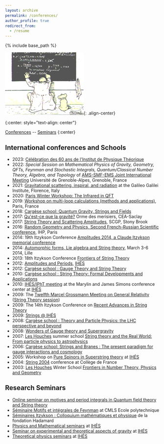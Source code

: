 ```yaml
---
layout: archive
permalink: /conferences/
author_profile: true
redirect_from:
  - /resume
---
```


{% include base_path %}

![cosinus](/assets/images/cosinus.gif){: .align-center}


{:center: style="text-align: center"}

<A href="#conferences">Conferences</A> -- <A href="#seminars">Seminars</A>
{:center}

<a id="conferences">International conferences and Schools</a>
---

* 2023: [Célébration des 60 ans de l'Institut de Physique Théorique](https://indico.in2p3.fr/event/30681/)
* 2022: *Special Session on Mathematical Physics of Gravity, Geometry, QFTs, Feynman and Stochastic Integrals, Quantum/Classical Number Theory, Algebra, and Topology* of [AMS-SMF-EMS Joint International Meeting](https://ams-ems-smf2022.inviteo.fr) Université de Grenoble-Alpes, Grenoble, France
* 2021: [Gravitational scattering, inspiral, and radiation](https://www.ggi.infn.it/showevent.pl?id=363) at the Galileo Galilei Institute, Florence, Italy
* 2020: [Paris Winter Workshop: The Infrared in QFT](https://indico.in2p3.fr/event/20557/)
* 2019: [Workshop on multi-loop calculations (methods and applications)](https://multi-loop-2019.sciencesconf.org/), Paris, France
* 2018: [Cargèse school: Quantum Gravity, Strings and Fields](https://www.lpthe.jussieu.fr/cargese/2018/index.shtml)
* 2017: [Qu'est-ce que la gravité?](http://phbrax.wixsite.com/gravite)  Orme des merisiers, CEA-Saclay
* 2017: [String Theory and Scattering Amplitudes](http://scgp.stonybrook.edu/archives/18325), SCGP, Stony Brook
* 2016: [Random Geometry and Physics, Second French-Russian Scientific conference](http://www.rivasseau.com/RGPHomepage.html), IHP, Paris
* 2014: 19th Itzykson Conference [Amplitudes 2014, a Claude Itzykson memorial conference](http://ipht.cea.fr/Meetings/Itzykson2014/index.php)
* 2014: [Automorphic forms, Lie algebra and String theory](http://www.ihes.fr/~vanhove/Lille2014/index.html), March 3-6 2014, Lille 
* 2013: 18th Itzykson Conference [Frontiers of String Theory](http://ipht.cea.fr/Meetings/Itzykson2013/index.php)
* 2012: [Amplitudes and Periods](http://www.ihes.fr/~vanhove/QFT2012/index.html),  [IHÉS](http://www.ihes.fr/)
* 2012: [Cargèse school : Gauge Theory and String Theory](http://www.lpthe.jussieu.fr/cargese/2012/index.shtml)
* 2010: [Cargèse school : String Theory: Formal Developments and Applications](http://string.lpthe.jussieu.fr/cargese/2010/)
* 2010: [IHÉS/IPhT  meeting](http://www.ihes.fr/~vanhove/ihesipht2010.html) at the Marylin and James Simons conference center at [IHÉS](http://www.ihes.fr/)
* 2009: The [Twelfth Marcel Grossmann Meeting on General Relativity](http://www.icra.it/MG/mg12/en)  ([String Theory session](http://ntsrvg9-2.icra.it/mg12/FMPro?-db=3_TALK_.fp5&-lay=talk_reg&-Format=riassunto_mg12.htm&pscode=sqg4&main_1::Attivo=yes&-SortField=order2&-SortOrder=ascend&-Max=50&-Find))
* 2009: The 14th Itzykson Conference on [Recent Advances in String Theory](http://ipht.cea.fr/Meetings/Itzykson2009/index.php)
* 2009: [Strings @ IHÉS](http://www.ihes.fr/jsp/site/Portal.jsp?document_id=1799&portlet_id=999)
* 2008: [Cargèse school : Theory and Particle Physics: the LHC perspective and beyond](http://string.lpthe.jussieu.fr/cargese/2008/)
* 2008: [Wonders of Gauge theory and Supergravity](http://www-spht.cea.fr/Images/Pisp/pvanhove/Paris08/index.html)
* 2007: [Les Houches](https://www.houches-school-physics.com/) summer school [String theory and the Real World: From particle physics to astrophysics](http://www.lpthe.jussieu.fr/houches07/index.html)
* 2006: [Cargèse school:  Strings and Branes : The present paradigm for gauge interactions and cosmology](http://string.lpthe.jussieu.fr/cargese/2006/)
* 2005: Workshop on [Pure Spinors in Superstring theory](http://ipht.cea.fr/Images/Pisp/pvanhove/PureSpinors/index.html) at [IHÉS](http://www.ihes.fr/)
* 2004: [String 2004](http://strings04.lpthe.jussieu.fr/) conference at Collège de France
* 2003: [Les Houches](https://www.houches-school-physics.com/) Winter School [Frontiers in Number Theory, Physics and Geometry](http://www.ihes.fr/~vanhove/Houches2003/index.html)

<a id="seminars">Research Seminars</a>
---
* [Online seminar on motives and period integrals in Quantum field theory and String theory](http://www.ihes.fr/~vanhove/motivefeynman.html)
* [Séminaire Motifs et intégrales de Feynman](http://www.ihes.fr/~vanhove/motivefeynman.html) at CMLS Ecole polytechnique
* [Séminaires Itzykson : Colloquium mathématiques et physique](https://www.fondation-hadamard.fr/fr/la-fmjh-soutient/recherche/maths-physique/seminaire-itzykson/) de la fondation Hadamard
* [Physics and Mathematical seminars](http://www.ihes.fr/~vanhove/mathphys.shtml) at [IHÉS](http://www.ihes.fr/)
* [Seminar on experimental and theoretical aspects of gravity](http://www.ihes.fr/~vanhove/seminairegravitation.html) at [IHÉS](http://www.ihes.fr/)
* [Theoretical physics seminars](http://semparis.lpthe.jussieu.fr/list?date=7&seriescodes=11&subject=All&searchfield=Orateur) at [IHÉS](http://www.ihes.fr/)
